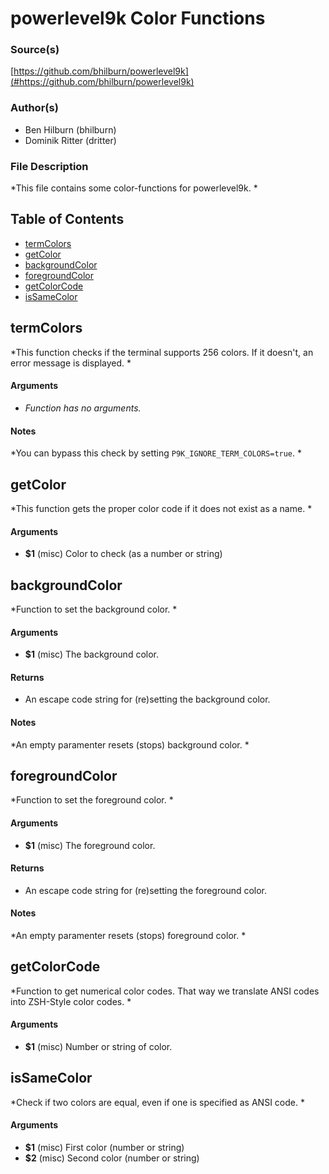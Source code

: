 # powerlevel9k Color Functions


### Source(s)

[https://github.com/bhilburn/powerlevel9k](#https://github.com/bhilburn/powerlevel9k)


### Author(s)

- Ben Hilburn (bhilburn)
- Dominik Ritter (dritter)


### File Description

*This file contains some color-functions for powerlevel9k. *

## Table of Contents

- [termColors](#termColors)
- [getColor](#getColor)
- [backgroundColor](#backgroundColor)
- [foregroundColor](#foregroundColor)
- [getColorCode](#getColorCode)
- [isSameColor](#isSameColor)

## termColors
*This function checks if the terminal supports 256 colors. If it doesn't, an error message is displayed. *

#### Arguments

- *Function has no arguments.*


#### Notes

*You can bypass this check by setting `P9K_IGNORE_TERM_COLORS=true`. *

## getColor
*This function gets the proper color code if it does not exist as a name. *

#### Arguments

- **$1** (misc) Color to check (as a number or string)


## backgroundColor
*Function to set the background color. *

#### Arguments

- **$1** (misc) The background color.


#### Returns

- An escape code string for (re)setting the background color.


#### Notes

*An empty paramenter resets (stops) background color. *

## foregroundColor
*Function to set the foreground color. *

#### Arguments

- **$1** (misc) The foreground color.


#### Returns

- An escape code string for (re)setting the foreground color.


#### Notes

*An empty paramenter resets (stops) foreground color. *

## getColorCode
*Function to get numerical color codes. That way we translate ANSI codes into ZSH-Style color codes. *

#### Arguments

- **$1** (misc) Number or string of color.


## isSameColor
*Check if two colors are equal, even if one is specified as ANSI code. *

#### Arguments

- **$1** (misc) First color (number or string)
- **$2** (misc) Second color (number or string)


